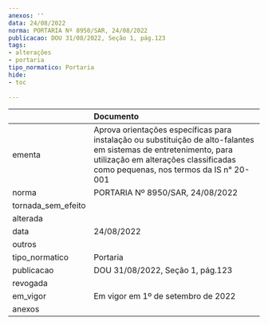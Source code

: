 ```yaml
---
anexos: ''
data: 24/08/2022
norma: PORTARIA Nº 8950/SAR, 24/08/2022
publicacao: DOU 31/08/2022, Seção 1, pág.123
tags:
- alterações
- portaria
tipo_normatico: Portaria
hide: 
- toc 
 
---
```


|                    | Documento                                                                                                                                                                                            |
|:-------------------|:-----------------------------------------------------------------------------------------------------------------------------------------------------------------------------------------------------|
| ementa             | Aprova orientações específicas para instalação ou substituição de alto-falantes em sistemas de entretenimento, para utilização em alterações classificadas como pequenas, nos termos da IS n° 20-001 |
| norma              | PORTARIA Nº 8950/SAR, 24/08/2022                                                                                                                                                                     |
| tornada_sem_efeito |                                                                                                                                                                                                      |
| alterada           |                                                                                                                                                                                                      |
| data               | 24/08/2022                                                                                                                                                                                           |
| outros             |                                                                                                                                                                                                      |
| tipo_normatico     | Portaria                                                                                                                                                                                             |
| publicacao         | DOU 31/08/2022, Seção 1, pág.123                                                                                                                                                                     |
| revogada           |                                                                                                                                                                                                      |
| em_vigor           | Em vigor em 1º de setembro de 2022                                                                                                                                                                   |
| anexos             |                                                                                                                                                                                                      |